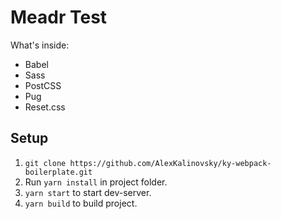 # Meadr Test

What's inside:

* Babel
* Sass
* PostCSS
* Pug
* Reset.css

## Setup

1. `git clone https://github.com/AlexKalinovsky/ky-webpack-boilerplate.git`
2. Run `yarn install` in project folder.
3. `yarn start` to start dev-server.
4. `yarn build` to build project.
